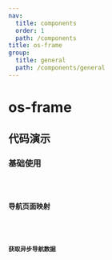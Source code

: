 ```yaml
---
nav:
  title: components
  order: 1
  path: /components
title: os-frame
group:
  title: general
  path: /components/general
---
```


# os-frame

## 代码演示

### 基础使用

<code src="../demos/frame/simple.tsx" />

### 导航页面映射

<code src="../demos/frame/page-map.tsx" />

### 获取异步导航数据

<code src="../demos/frame/async-nav-data.tsx" />

<API exports='["Settings", "Requests"]' src="../components/frame/index.tsx"></API>
